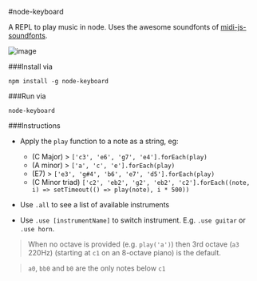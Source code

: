 #node-keyboard

A REPL to play music in node. Uses the awesome soundfonts of [midi-js-soundfonts](https://github.com/gleitz/midi-js-soundfonts). 

![image](https://cloud.githubusercontent.com/assets/799038/15271241/2b316c46-1a0d-11e6-8a84-a2eda7ac51b6.png)

###Install via

    npm install -g node-keyboard

###Run via

    node-keyboard


###Instructions

* Apply the `play` function to a note as a string, eg:
    * (C Major) > `['c3', 'e6', 'g7', 'e4'].forEach(play)`
    * (A minor) > `['a', 'c', 'e'].forEach(play)`
    * (E7) > `['e3', 'g#4', 'b6', 'e7', 'd5'].forEach(play)`
    * (C Minor triad) `['c2', 'eb2', 'g2', 'eb2', 'c2'].forEach((note, i) => setTimeout(() => play(note), i * 500))`

* Use `.all` to see a list of available instruments

* Use `.use [instrumentName]` to switch instrument. E.g. `.use guitar` or `.use horn`.

> When no octave is provided (e.g. `play('a')`) then 3rd octave (`a3` 220Hz) (starting at `c1` on an 8-octave piano) is the default.

> `a0`, `bb0` and `b0` are the only notes below `c1`
